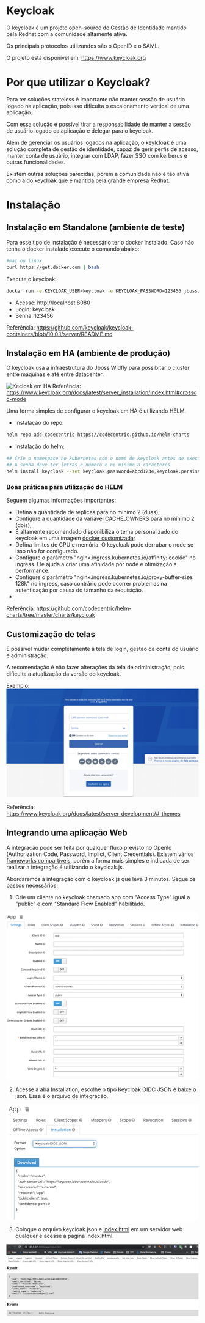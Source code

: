 # Keycloak

O keycloak é um projeto open-source de Gestão de Identidade mantido pela Redhat com a comunidade altamente ativa. 

Os principais protocolos utilizandos são o OpenID e o SAML. 

O projeto está disponível em: https://www.keycloak.org

# Por que utilizar o Keycloak?

Para ter soluções stateless é importante não manter sessão de usuário logado na aplicação, pois isso dificulta o escalonamento vertical de uma aplicação. 

Com essa solução é possível tirar a responsabilidade de manter a sessão de usuário logado da aplicação e delegar para o keycloak. 

Além de gerenciar os usuários logados na aplicação, o keylcloak é uma solução completa de gestão de identidade, capaz de gerir perfis de acesso, manter conta de usuário, integrar com LDAP, fazer SSO com kerberus e outras funcionalidades. 

Existem outras soluções parecidas, porém a comunidade não é tão ativa como a do keycloak que é mantida pela grande empresa Redhat.


# Instalação

## Instalação em Standalone (ambiente de teste)

Para esse tipo de instalação é necessário ter o docker instalado. Caso não tenha o docker instalado execute o comando abaixo:


```bash
#mac ou linux
curl https://get.docker.com | bash
```

Execute o keycloak:

```bash
docker run -e KEYCLOAK_USER=keycloak -e KEYCLOAK_PASSWORD=123456 jboss/keycloak
```

* Acesse: http://localhost:8080
* Login: keycloak
* Senha: 123456


Referência: https://github.com/keycloak/keycloak-containers/blob/10.0.1/server/README.md

## Instalação em HA (ambiente de produção)

O keycloak usa a infraestrutura do Jboss Widfly para possibitar o cluster entre máquinas e até entre datacenter.


![Kecloak em HA](https://www.keycloak.org/docs/latest/server_installation/keycloak-images/cross-dc-architecture.png)
Referência: https://www.keycloak.org/docs/latest/server_installation/index.html#crossdc-mode

Uma forma simples de configurar o keycloak em HA é utilizando HELM.

* Instalação do repo:
```bash
helm repo add codecentric https://codecentric.github.io/helm-charts
```

* Instalação do helm:

```bash
## Crie o namespace no kubernetes com o nome de keycloak antes de executar o comando.
## A senha deve ter letras e número e no mínimo 8 caracteres
helm install keycloak --set keycloak.password=abcd1234,keycloak.persistence.dbVendor=postgres,keycloak.persistence.deployPostgres=true,keycloak.replicas=2  codecentric/keycloak -n keycloak
```

### Boas práticas para utilização do HELM

Seguem algumas informações importantes:

* Defina a quantidade de réplicas para no mínimo 2 (duas);
* Configure a quantidade da variável CACHE_OWNERS para no mínimo 2 (dois);
* É altamente recomendado disponibiliza o tema personalizado do keycloak em uma imagem [docker customizada](https://github.com/codecentric/helm-charts/tree/master/charts/keycloak#providing-a-custom-theme);
* Defina limites de CPU e memória. O keycloak pode derrubar o node se isso não for configurado.
* Configure o parâmetro "nginx.ingress.kubernetes.io/affinity: cookie" no ingress. Ele ajuda a criar uma afinidade por node e otimização a performance.
* Configure o parâmetro "nginx.ingress.kubernetes.io/proxy-buffer-size: 128k" no ingress, caso contrário pode ocorrer problemas na autenticação por causa do tamanho da requisição.
* 

Referência: https://github.com/codecentric/helm-charts/tree/master/charts/keycloak

## Customização de telas

É possível mudar completamente a tela de login, gestão da conta do usuário e administração. 

A recomendação é não fazer alterações da tela de administração, pois dificulta a atualização da versão do keycloak.

Exemplo:
![Tema](imagens/theme.png)


Referência: https://www.keycloak.org/docs/latest/server_development/#_themes

## Integrando uma aplicação Web

A integração pode ser feita por qualquer fluxo previsto no OpenId (Authorization Code, Password, Implict, Client Credentials). Existem vários [frameworks compartíveis](https://www.keycloak.org/docs/latest/securing_apps/index.html#what-are-client-adapters), porém a forma mais simples e indicada de ser realizar a integração é utilizando o keycloak.js. 

Abordaremos a integração com o keycloak.js que leva 3 minutos. Segue os passos necessários:

1. Crie um cliente no keycloak chamado app com "Access Type" igual a "public" e com "Standard Flow Enabled" habilitado.

![Configuração do Cliente](imagens/client.png)

2. Acesse a aba Installation, escolhe o tipo Keycloak OIDC JSON e baixe o json. Essa é o arquivo de integração.

![Instalação](imagens/instalacao.png)

3. Coloque o arquivo keycloak.json e [index.html](app/index.html) em um servidor web qualquer e acesse a página index.html.

![Instalação](imagens/app.png)






